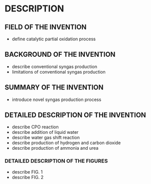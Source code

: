 # DESCRIPTION

## FIELD OF THE INVENTION

- define catalytic partial oxidation process

## BACKGROUND OF THE INVENTION

- describe conventional syngas production
- limitations of conventional syngas production

## SUMMARY OF THE INVENTION

- introduce novel syngas production process

## DETAILED DESCRIPTION OF THE INVENTION

- describe CPO reaction
- describe addition of liquid water
- describe water gas shift reaction
- describe production of hydrogen and carbon dioxide
- describe production of ammonia and urea

### DETAILED DESCRIPTION OF THE FIGURES

- describe FIG. 1
- describe FIG. 2

